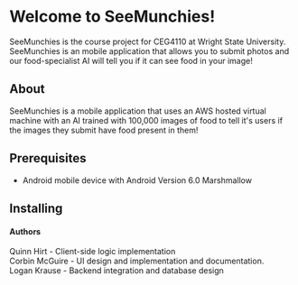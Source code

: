 # Welcome to SeeMunchies!

SeeMunchies is the course project for CEG4110 at Wright State University. SeeMunchies is an mobile application that allows you to submit photos and our food-specialist AI will tell you if it can see food in your image!

## About
SeeMunchies is a mobile application that uses an AWS hosted virtual machine with an AI trained with 100,000 images of food to tell it's users if the images they submit have food present in them! 

## Prerequisites 
 - Android mobile device with Android Version 6.0 Marshmallow
 
## Installing 

#### Authors 
Quinn Hirt - Client-side logic implementation  
Corbin McGuire - UI design and implementation and documentation.  
Logan Krause - Backend integration and database design
